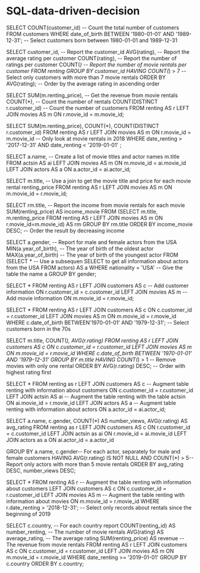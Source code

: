 # SQL-data-driven-decision



SELECT COUNT(customer_id) -- Count the total number of customers
FROM customers
WHERE date_of_birth BETWEEN '1980-01-01' AND '1989-12-31'; -- Select customers born between 1980-01-01 and 1989-12-31


SELECT customer_id,  -- Report the customer_id
       AVG(rating), -- Report the average rating per customer
       COUNT(rating), -- Report the number of ratings per customer
       COUNT(*) -- Report the number of movie rentals per customer
FROM renting
GROUP BY customer_id
HAVING COUNT(*) > 7 -- Select only customers with more than 7 movie rentals
ORDER BY AVG(rating); -- Order by the average rating in ascending order


SELECT 
	SUM(m.renting_price), -- Get the revenue from movie rentals
	COUNT(*), -- Count the number of rentals
	COUNT(DISTINCT r.customer_id) -- Count the number of customers
FROM renting AS r
LEFT JOIN movies AS m
ON r.movie_id = m.movie_id;


SELECT 
	SUM(m.renting_price), 
	COUNT(*), 
	COUNT(DISTINCT r.customer_id)
FROM renting AS r
LEFT JOIN movies AS m
ON r.movie_id = m.movie_id
-- Only look at movie rentals in 2018
WHERE date_renting > '2017-12-31' AND 
date_renting < '2019-01-01' ;


SELECT a.name, -- Create a list of movie titles and actor names
       m.title
FROM actsin AS ai
LEFT JOIN movies AS m
ON m.movie_id = ai.movie_id
LEFT JOIN actors AS a
ON a.actor_id = ai.actor_id;


SELECT m.title, -- Use a join to get the movie title and price for each movie rental
       renting_price
FROM renting AS r
LEFT JOIN movies AS m
ON m.movie_id = r.movie_id;


SELECT rm.title, -- Report the income from movie rentals for each movie 
      SUM(renting_price) AS income_movie
FROM
       (SELECT m.title,  
               m.renting_price
       FROM renting AS r
       LEFT JOIN movies AS m
       ON r.movie_id=m.movie_id) AS rm
GROUP BY rm.title
ORDER BY income_movie DESC; -- Order the result by decreasing income


SELECT a.gender, -- Report for male and female actors from the USA 
       MIN(a.year_of_birth), -- The year of birth of the oldest actor
      MAX(a.year_of_birth) -- The year of birth of the youngest actor
FROM
   (SELECT * -- Use a subsequen SELECT to get all information about actors from the USA
   FROM actors)
   AS a
   WHERE nationality = 'USA' -- Give the table the name a
GROUP BY gender;


SELECT *
FROM renting AS r
LEFT JOIN customers AS c   -- Add customer information
ON r.customer_id = c.customer_id
LEFT JOIN movies AS m   -- Add movie information
ON m.movie_id = r.movie_id;


SELECT *
FROM renting AS r
LEFT JOIN customers AS c
ON c.customer_id = r.customer_id
LEFT JOIN movies AS m
ON m.movie_id = r.movie_id
WHERE c.date_of_birth BETWEEN'1970-01-01'
AND '1979-12-31'; -- Select customers born in the 70s

SELECT m.title, 
COUNT(*),
AVG(r.rating) 
FROM renting AS r
LEFT JOIN customers AS c
ON c.customer_id = r.customer_id
LEFT JOIN movies AS m
ON m.movie_id = r.movie_id
WHERE c.date_of_birth BETWEEN '1970-01-01' AND '1979-12-31'
GROUP BY m.title 
HAVING COUNT(*) > 1 -- Remove movies with only one rental
ORDER BY AVG(r.rating) DESC; -- Order with highest rating first


SELECT *
FROM renting as r 
LEFT JOIN customers AS c  -- Augment table renting with information about customers 
ON c.customer_id = r.customer_id
LEFT JOIN actsin AS ai -- Augment the table renting with the table actsin 
ON ai.movie_id = r.movie_id
LEFT JOIN actors AS a -- Augment table renting with information about actors
ON a.actor_id = ai.actor_id;

SELECT a.name,  c.gender,
       COUNT(*) AS number_views, 
       AVG(r.rating) AS avg_rating
FROM renting as r
LEFT JOIN customers AS c
ON r.customer_id = c.customer_id
LEFT JOIN actsin as ai
ON r.movie_id = ai.movie_id
LEFT JOIN actors as a
ON ai.actor_id = a.actor_id

GROUP BY a.name, c.gender-- For each actor, separately for male and female customers
HAVING AVG(r.rating) IS NOT NULL AND COUNT(*) > 5-- Report only actors with more than 5 movie rentals
ORDER BY avg_rating DESC, number_views DESC;

SELECT *
FROM renting AS r -- Augment the table renting with information about customers
LEFT JOIN customers AS c
ON c.customer_id = r.customer_id
LEFT JOIN movies AS m -- Augment the table renting with information about movies
ON m.movie_id = r.movie_id
WHERE r.date_renting > '2018-12-31'; -- Select only records about rentals since the beginning of 2019


SELECT 
	c.country,                   -- For each country report
	COUNT(renting_id) AS number_renting, -- The number of movie rentals
	AVG(rating) AS average_rating, -- The average rating
	SUM(renting_price) AS revenue         -- The revenue from movie rentals
FROM renting AS r
LEFT JOIN customers AS c
ON c.customer_id = r.customer_id
LEFT JOIN movies AS m
ON m.movie_id = r.movie_id
WHERE date_renting >= '2019-01-01'
GROUP BY c.country
ORDER BY c.country;
